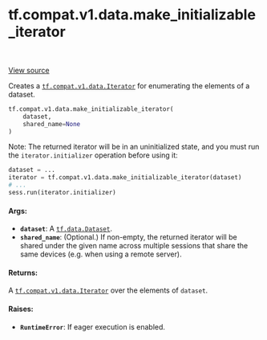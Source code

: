 <div itemscope itemtype="http://developers.google.com/ReferenceObject">
<meta itemprop="name" content="tf.compat.v1.data.make_initializable_iterator" />
<meta itemprop="path" content="Stable" />
</div>

# tf.compat.v1.data.make_initializable_iterator

<!-- Insert buttons -->

<table class="tfo-notebook-buttons tfo-api" align="left">
</table>

<a target="_blank" href="/code/stable/tensorflow/python/data/ops/dataset_ops.py">View source</a>



<!-- Start diff -->
Creates a <a href="../../../../tf/compat/v1/data/Iterator.md"><code>tf.compat.v1.data.Iterator</code></a> for enumerating the elements of a dataset.

``` python
tf.compat.v1.data.make_initializable_iterator(
    dataset,
    shared_name=None
)
```



<!-- Placeholder for "Used in" -->

Note: The returned iterator will be in an uninitialized state,
and you must run the `iterator.initializer` operation before using it:

```python
dataset = ...
iterator = tf.compat.v1.data.make_initializable_iterator(dataset)
# ...
sess.run(iterator.initializer)
```

#### Args:


* <b>`dataset`</b>: A <a href="../../../../tf/data/Dataset.md"><code>tf.data.Dataset</code></a>.
* <b>`shared_name`</b>: (Optional.) If non-empty, the returned iterator will be shared
  under the given name across multiple sessions that share the same devices
  (e.g. when using a remote server).


#### Returns:

A <a href="../../../../tf/compat/v1/data/Iterator.md"><code>tf.compat.v1.data.Iterator</code></a> over the elements of `dataset`.



#### Raises:


* <b>`RuntimeError`</b>: If eager execution is enabled.